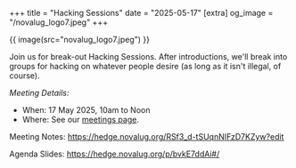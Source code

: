 +++
title = "Hacking Sessions"
date = "2025-05-17"
[extra]
og_image = "/novalug_logo7.jpeg"
+++

{{ image(src="novalug_logo7.jpeg") }}

Join us for break-out Hacking Sessions. After introductions, we'll break into groups
for hacking on whatever people desire (as long as it isn't illegal, of course).

_Meeting Details:_
* When: 17 May 2025, 10am to Noon
* Where: See our [meetings page](/meetings).

Meeting Notes: https://hedge.novalug.org/RSf3_d-tSUqnNIFzD7KZyw?edit

Agenda Slides: https://hedge.novalug.org/p/bvkE7ddAi#/
